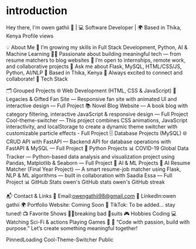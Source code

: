 # introduction
Hey there, I'm owen gathii 👋
 | 💻 Software Developer | 🌍 Based in Thika, Kenya
Profile views

💡 About Me
🌱 I’m growing my skills in Full Stack Development, Python, AI & Machine Learning
👩‍💻 Passionate about building meaningful tech — from resume matchers to blog websites
🎯 I’m open to internships, remote work, and collaborative projects
💬 Ask me about Flask, MySQL, HTML/CSS/JS, Python, AI/NLP
📍 Based in Thika, Kenya
🤝 Always excited to connect and collaborate!
💼 Tech Stack
     

🗂️ Grouped Projects
🌐 Web Development (HTML, CSS & JavaScript)
🎨 Legacies & Gifted Fan Site — Responsive fan site with animated UI and interactive design — Full Project
📚 Novel Blog Website — A book blog with category filtering, interactive JavaScript & responsive design — Full Project
Cool-theme-switcher — This project combines CSS animations, JavaScript interactivity, and localStorage to create a dynamic theme switcher with customizable particle effects - Full Project
🗄️ Database Projects (MySQL)
🌐 CRUD API with FastAPI — Backend API for database operations with FastAPI & MySQL — Full Project
🐍 Python Projects
📊 COVID-19 Global Data Tracker — Python-based data analysis and visualization project using Pandas, Matplotlib & Seaborn — Full Project
🤖 AI & ML Projects
🧠 AI Resume Matcher (Final Year Project) — A smart resume-job matcher using Flask, NLP & ML algorithms — built in collaboration with Saadia Essa — Full Project
📊 GitHub Stats
owen's GitHub stats owen's GitHub streak

📬 Contact & Links
📧 Email:owengathii98@gmail.com
💼 LinkedIn:owen gathii
🌍 Portfolio Website: Coming Soon
🎵 TikTok: To be added... stay tuned!
📺 Favorite Shows
🧛‍♀️breaking bad
🧬suits
🎮 Hobbies
Coding 💻
Watching Sci-Fi & actions
Playing Games 🧩
🚀 “Code with passion, build with purpose.”
Let’s create something meaningful together!

PinnedLoading
 Cool-Theme-Switcher Public

 

